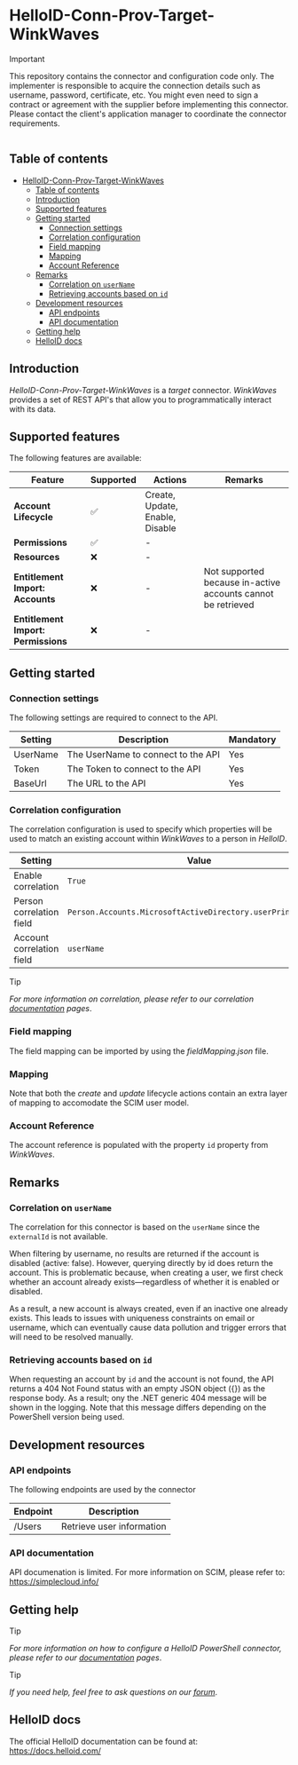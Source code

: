 # HelloID-Conn-Prov-Target-WinkWaves

> [!IMPORTANT]
> This repository contains the connector and configuration code only. The implementer is responsible to acquire the connection details such as username, password, certificate, etc. You might even need to sign a contract or agreement with the supplier before implementing this connector. Please contact the client's application manager to coordinate the connector requirements.

<p align="center">
  <img src="">
</p>

## Table of contents

- [HelloID-Conn-Prov-Target-WinkWaves](#helloid-conn-prov-target-winkwaves)
  - [Table of contents](#table-of-contents)
  - [Introduction](#introduction)
  - [Supported  features](#supported--features)
  - [Getting started](#getting-started)
    - [Connection settings](#connection-settings)
    - [Correlation configuration](#correlation-configuration)
    - [Field mapping](#field-mapping)
    - [Mapping](#mapping)
    - [Account Reference](#account-reference)
  - [Remarks](#remarks)
    - [Correlation on `userName`](#correlation-on-username)
    - [Retrieving accounts based on `id`](#retrieving-accounts-based-on-id)
  - [Development resources](#development-resources)
    - [API endpoints](#api-endpoints)
    - [API documentation](#api-documentation)
  - [Getting help](#getting-help)
  - [HelloID docs](#helloid-docs)

## Introduction

_HelloID-Conn-Prov-Target-WinkWaves_ is a _target_ connector. _WinkWaves_ provides a set of REST API's that allow you to programmatically interact with its data.

## Supported  features

The following features are available:

| Feature                             | Supported | Actions                         | Remarks                                                      |
| ----------------------------------- | --------- | ------------------------------- | ------------------------------------------------------------ |
| **Account Lifecycle**               | ✅         | Create, Update, Enable, Disable |                                                              |
| **Permissions**                     | ✅         | -                               |                                                              |
| **Resources**                       | ❌         | -                               |                                                              |
| **Entitlement Import: Accounts**    | ❌         | -                               | Not supported because in-active accounts cannot be retrieved |
| **Entitlement Import: Permissions** | ❌         | -                               |                                                              |

## Getting started

### Connection settings

The following settings are required to connect to the API.

| Setting  | Description                        | Mandatory |
| -------- | ---------------------------------- | --------- |
| UserName | The UserName to connect to the API | Yes       |
| Token    | The Token to connect to the API    | Yes       |
| BaseUrl  | The URL to the API                 | Yes       |

### Correlation configuration

The correlation configuration is used to specify which properties will be used to match an existing account within _WinkWaves_ to a person in _HelloID_.

| Setting                   | Value                                                        |
| ------------------------- | ------------------------------------------------------------ |
| Enable correlation        | `True`                                                       |
| Person correlation field  | `Person.Accounts.MicrosoftActiveDirectory.userPrincipalName` |
| Account correlation field | `userName`                                                   |

> [!TIP]
> _For more information on correlation, please refer to our correlation [documentation](https://docs.helloid.com/en/provisioning/target-systems/powershell-v2-target-systems/correlation.html) pages_.

### Field mapping

The field mapping can be imported by using the _fieldMapping.json_ file.

### Mapping

Note that both the _create_ and _update_ lifecycle actions contain an extra layer of mapping to accomodate the SCIM user model.

### Account Reference

The account reference is populated with the property `id` property from _WinkWaves_.

## Remarks

### Correlation on `userName`

The correlation for this connector is based on the `userName` since the `externalId` is not available.

When filtering by username, no results are returned if the account is disabled (active: false). However, querying directly by id does return the account. This is problematic because, when creating a user, we first check whether an account already exists—regardless of whether it is enabled or disabled.

As a result, a new account is always created, even if an inactive one already exists. This leads to issues with uniqueness constraints on email or username, which can eventually cause data pollution and trigger errors that will need to be resolved manually.

### Retrieving accounts based on `id`

When requesting an account by `id` and the account is not found, the API returns a 404 Not Found status with an empty JSON object ({}) as the response body. As a result; ony the .NET generic 404 message will be shown in the logging. Note that this message differs depending on the PowerShell version being used.

## Development resources

### API endpoints

The following endpoints are used by the connector

| Endpoint | Description               |
| -------- | ------------------------- |
| /Users   | Retrieve user information |

### API documentation

API documenation is limited. For more information on SCIM, please refer to: https://simplecloud.info/

## Getting help

> [!TIP]
> _For more information on how to configure a HelloID PowerShell connector, please refer to our [documentation](https://docs.helloid.com/en/provisioning/target-systems/powershell-v2-target-systems.html) pages_.

> [!TIP]
>  _If you need help, feel free to ask questions on our [forum](https://forum.helloid.com)_.

## HelloID docs

The official HelloID documentation can be found at: https://docs.helloid.com/
